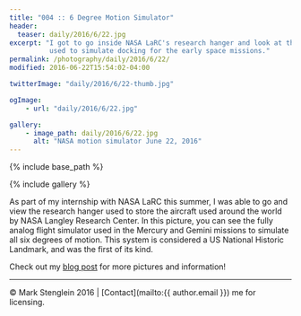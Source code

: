 ```yaml
---
title: "004 :: 6 Degree Motion Simulator"
header:
  teaser: daily/2016/6/22.jpg
excerpt: "I got to go inside NASA LaRC's research hanger and look at the system
          used to simulate docking for the early space missions."
permalink: /photography/daily/2016/6/22/
modified: 2016-06-22T15:54:02-04:00

twitterImage: "daily/2016/6/22-thumb.jpg"

ogImage:
    - url: "daily/2016/6/22.jpg"

gallery:
    - image_path: daily/2016/6/22.jpg
      alt: "NASA motion simulator June 22, 2016"
---
```


{% include base_path %}

{% include gallery %}

As part of my internship with NASA LaRC this summer, I was able to go and view the
research hanger used to store the aircraft used around the world by NASA Langley
Research Center. In this picture, you can see the fully analog flight simulator
used in the Mercury and Gemini missions to simulate all six degrees of motion. This
system is considered a US National Historic Landmark, and was the first of its kind.

Check out my [blog post](/blog/random/visit-to-nasa-hanger/) for more pictures and
information!

---

&copy; Mark Stenglein 2016 \| [Contact](mailto:{{ author.email }}) me for licensing.